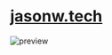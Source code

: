 # <a href="https://jasonw.tech"> jasonw.tech </a>

![preview](https://github.com/jawang94/jawang94.github.io/blob/master/img/preview.png)
